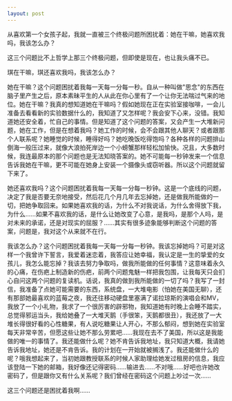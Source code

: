 ```yaml
---
layout: post
---
```

从喜欢第一个女孩子起，我就一直被三个终极问题所困扰着：她在干嘛，她喜欢我吗，我该怎么办？

这三个问题比不上哲学上那三个终极问题，但即使是现在，也让我头痛不已。

琪在干嘛，琪还喜欢我吗，我该怎么办？

她在干嘛？这个问题困扰着我每一天每一分每一秒。自从一种叫做"思念"的东西在脑子里产生之后，原本素昧平生的人从此在你心里有了一个让你无法喘过气来的地位。她在干嘛？我真的想知道她在干嘛吗？假如她现在正在实验室接咖啡，一会儿准备去看看新的实验数据什么的，我知道了又怎样呢？我会安下心来，没错。我知道她还安全着，忙自己的事情。但是知道了这个问题的答案，又会产生一大堆新问题，她在工作，但是在想着我吗？她工作的时候，会不会跟其他人聊天？或者跟那个人联系呢？她睡觉的时候，睡得好吗？她吃晚饭吃得饱吗？各种各样的问题排山倒海一般压过来，就像大浪拍死岸边一个小螃蟹那样轻松加愉快。况且，大多数时候，我连最原本的那个问题也是无法知晓答案的。她不可能每一秒钟发来一个信息告诉我她在干嘛，更不可能在她身上安装一个摄像头或窃听器。所以这个问题就留下来了。

她还喜欢我吗？这个问题困扰着我每一天每一分每一秒钟。这是一个底线的问题，决定了我是否要无奈地接受，然后花几个月几年去忘掉她，还是做我所能做的一切，把她争取回来。如果她喜欢我的话，为什么不对我说话，为什么舍得放下我，为什么……如果不喜欢我的话，是什么让她改变了心意，是我吗，是那个人吗，是对未来的承诺，还是对现实的屈服？……其实有很多迹象能够判断这个问题的答案，问题是，我对这个从来就不在行。

我该怎么办？这个问题困扰着我每一天每一分每一秒钟。我该忘掉她吗？可是对这样一个我曾许下誓言，我爱着迷恋着，我答应让她幸福，我认定是一生的挚爱的女孩儿，我怎么能忘掉？我该去努力争取吗，做我所能做的任何事情？这意味着永久的心痛，在伤疤上制造新的伤疤，前两个问题鬼魅一样把我包围，让我每天只会扪心自问这两个问题的复读机。话说，我真的做到我所能做的一切了吗？我写了一封信，我准备了点她可能需要的东西，系统盘，一大堆电影（怕她在美国无聊），还有那部她最喜欢的蓝莓之夜，我还往移动硬盘里塞满了诺拉琼斯的演唱会和MV，我放了一个小礼物，我求了一个很厉害的辟邪物，我知道她有时晚上会睡不踏实，总觉得邪运当头，我给她叠了一大堆天鹅（手很笨，天鹅都很丑），我还放了一大堆长得很好看的心性糖果，有人说吃糖果让人开心，不那么郁闷，想到她在实验室每天非常辛苦，但愿这些让她不那么劳累吧……我现在去不了美国，所以这是我能做的唯一的事情了。我还能做什么呢？她不肯告诉我地址，我只知道大概，我请她告诉我地址，她还是不肯告诉。我的计划在一开始就被搁浅了。我还能做什么的呢？哦我想起来了，当初她跟教授联系的时候人家助理给她发过租房的信息，我应该登陆一下她的邮箱，我好像还记得密码……输进去……不对哦……好吧也许她改密码了，但是跟你又有什么关系呢？我们曾经在密码这个问题上吵过一次……
  
这三个问题还是困扰着我啊……